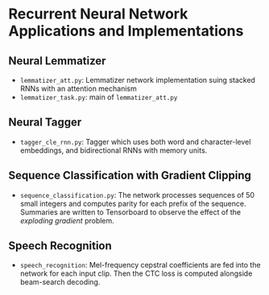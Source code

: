 # Recurrent Neural Network Applications and Implementations

## Neural Lemmatizer
* `lemmatizer_att.py`: Lemmatizer network implementation suing stacked RNNs with an attention mechanism
* `lemmatizer_task.py`: main of `lemmatizer_att.py`

## Neural Tagger
* `tagger_cle_rnn.py`: Tagger which uses both word and character-level embeddings, and bidirectional RNNs with memory units.

## Sequence Classification with Gradient Clipping
* `sequence_classification.py`: The network processes sequences of 50 small integers and computes parity for each prefix of the sequence. Summaries are written to Tensorboard to observe the effect of the <i>exploding gradient</i> problem.

## Speech Recognition
* `speech_recognition`: Mel-frequency cepstral coefficients are fed into the network for each input clip. Then the CTC loss is computed alongside beam-search decoding.
